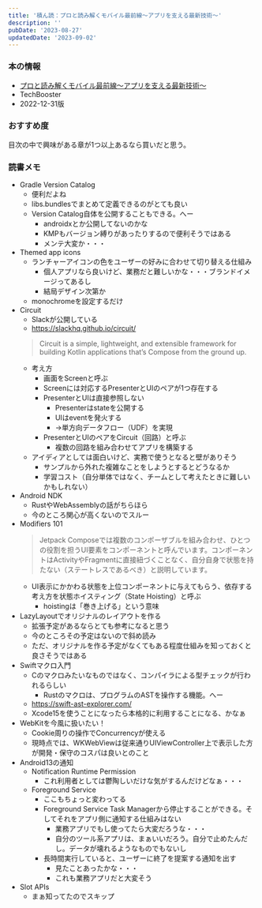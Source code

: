 ```yaml
---
title: '積ん読：プロと読み解くモバイル最前線～アプリを支える最新技術～'
description: ''
pubDate: '2023-08-27'
updatedDate: '2023-09-02'
---
```


### 本の情報

- [プロと読み解くモバイル最前線～アプリを支える最新技術～](https://techbooster.booth.pm/items/4428455)
- TechBooster
- 2022-12-31版

### おすすめ度

目次の中で興味がある章が1つ以上あるなら買いだと思う。

### 読書メモ

- Gradle Version Catalog
  - 便利だよね
  - libs.bundlesでまとめて定義できるのがとても良い
  - Version Catalog自体を公開することもできる。へー
    - androidxとか公開してないのかな
    - KMPもバージョン縛りがあったりするので便利そうではある
    - メンテ大変か・・・
- Themed app icons
  - ランチャーアイコンの色をユーザーの好みに合わせて切り替える仕組み
    - 個人アプリなら良いけど、業務だと難しいかな・・・ブランドイメージってあるし
    - 結局デザイン次第か
  - monochromeを設定するだけ
- Circuit
  - Slackが公開している
  - https://slackhq.github.io/circuit/
  > Circuit is a simple, lightweight, and extensible framework for building Kotlin applications that’s Compose from the ground up.
  - 考え方
    - 画面をScreenと呼ぶ
    - Screenには対応するPresenterとUIのペアが1つ存在する
    - PresenterとUIは直接参照しない
      - Presenterはstateを公開する
      - UIはeventを発火する
      - →単方向データフロー（UDF）を実現
    - PresenterとUIのペアをCircuit（回路）と呼ぶ
      - 複数の回路を組み合わせてアプリを構築する
  - アイディアとしては面白いけど、実務で使うとなると壁がありそう
    - サンプルから外れた複雑なことをしようとするとどうなるか
    - 学習コスト（自分単体ではなく、チームとして考えたときに難しいかもしれない）
- Android NDK
  - RustやWebAssemblyの話がちらほら
  - 今のところ関心が高くないのでスルー
- Modifiers 101
  > Jetpack Composeでは複数のコンポーザブルを組み合わせ、ひとつの役割を担うUI要素をコンポーネントと呼んでいます。コンポーネントはActivityやFragmentに直接紐づくことなく、自分自身で状態を持たない（ステートレスであるべき）と説明しています。 
  - UI表示にかかわる状態を上位コンポーネントに与えてもらう、依存する考え方を状態ホイスティング（State Hoisting）と呼ぶ
    - hoistingは「巻き上げる」という意味
- LazyLayoutでオリジナルのレイアウトを作る
  - 拡張予定があるならとても参考になると思う
  - 今のところその予定はないので斜め読み
  - ただ、オリジナルを作る予定がなくてもある程度仕組みを知っておくと良さそうではある
- Swiftマクロ入門
  - Cのマクロみたいなものではなく、コンパイラによる型チェックが行われるらしい
    - Rustのマクロは、プログラムのASTを操作する機能。へー
  - https://swift-ast-explorer.com/
  - Xcode15を使うことになったら本格的に利用することになる、かなぁ
- WebKitを今風に扱いたい！
  - Cookie周りの操作でConcurrencyが使える
  - 現時点では、WKWebViewは従来通りUIViewController上で表示した方が開発・保守のコスパは良いとのこと
- Android13の通知
  - Notification Runtime Permission
    - これ利用者としては鬱陶しいだけな気がするんだけどなぁ・・・
  - Foreground Service
    - ここもちょっと変わってる
    - Foreground Service Task Managerから停止することができる。そしてそれをアプリ側に通知する仕組みはない
      - 業務アプリでもし使ってたら大変だろうな・・・
      - 自分のツール系アプリは、まぁいいだろう。自分で止めたんだし。データが壊れるようなものでもないし
    - 長時間実行していると、ユーザーに終了を提案する通知を出す
      - 見たことあったかな・・・
      - これも業務アプリだと大変そう
- Slot APIs
  - まぁ知ってたのでスキップ
